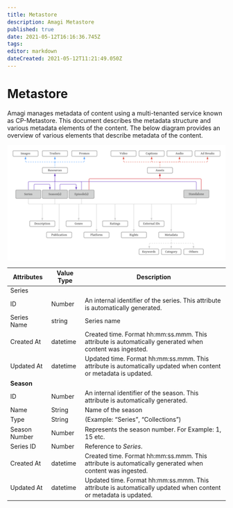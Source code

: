 ```yaml
---
title: Metastore
description: Amagi Metastore
published: true
date: 2021-05-12T16:16:36.745Z
tags: 
editor: markdown
dateCreated: 2021-05-12T11:21:49.050Z
---
```


# Metastore

Amagi manages metadata of content using a multi-tenanted service known as CP-Metastore. This document describes the metadata structure and various metadata elements of the content. The below diagram provides an overview of various elements that describe metadata of the content.

![metadata-er-diagram.png](/metadata/metadata-er-diagram.png)

| Attributes| Value Type| Description|
|---|---|---|
| Series|  | | 
|ID|Number| An internal identifier of the series. This attribute is automatically generated.|
|Series Name|string|Series name|
|Created At| datetime| Created time. Format hh:mm:ss.mmm. This attribute is automatically generated when content was ingested.|
|Updated At|datetime| Updated time. Format hh:mm:ss.mmm. This attribute is automatically updated when content or metadata is updated.|
| **Season**| | |
|ID|Number| An internal identifier of the season. This attribute is automatically generated.|
|Name|String| Name of the season|
|Type|String| (Example: “Series”, “Collections”)|
|Season Number|Number| Represents the season number. For Example: 1, 15 etc.|
|Series ID| Number| Reference to *Series*.| 
|Created At| datetime| Created time. Format hh:mm:ss.mmm. This attribute is automatically generated when content was ingested.|
|Updated At|datetime| Updated time. Format hh:mm:ss.mmm. This attribute is automatically updated when content or metadata is updated.|



